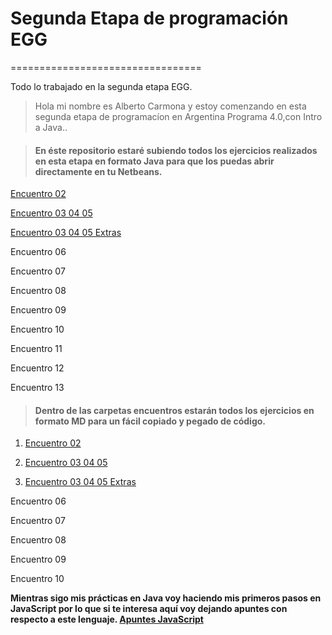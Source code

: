# Segunda Etapa de programación EGG
 =================================

Todo lo trabajado en la segunda etapa EGG.
>Hola mi nombre es Alberto Carmona y estoy comenzando en esta segunda etapa de programacíon en Argentina Programa 4.0,con Intro a Java..

> #### En éste repositorio estaré subiendo todos los ejercicios realizados en esta etapa en formato Java para que los puedas abrir directamente en tu Netbeans.

<a href="https://github.com/btocarmona2021/SegundaEtapaEGG/tree/master/SegundaEtapa/src/Encuentro_02_03" target="_blank">Encuentro 02
</a>

<a href="https://github.com/btocarmona2021/SegundaEtapaEGG/tree/master/SegundaEtapa/src/Encuentro_04_05_06" target="_blank">Encuentro 03 04 05</a>

<a href="https://github.com/btocarmona2021/SegundaEtapaEGG/tree/master/SegundaEtapa/src/Encuentro_04_05_06_Extras" target="_blank">Encuentro 03 04 05 Extras</a>

Encuentro 06

Encuentro 07

Encuentro 08

Encuentro 09

Encuentro 10

Encuentro 11

Encuentro 12

Encuentro 13


> #### Dentro de las carpetas encuentros estarán todos los ejercicios en formato MD para un fácil copiado y pegado de código.

1. <a href="https://github.com/btocarmona2021/SegundaEtapaEGG/tree/master/Encuentro%2002" target="_blank">Encuentro 02</a> 

1. <a href="https://github.com/btocarmona2021/SegundaEtapaEGG/tree/master/Encuentro%2003%2004%2005" target="_blank">Encuentro 03 04 05</a>


1. <a href="https://github.com/btocarmona2021/SegundaEtapaEGG/tree/master/Encuentro%2003%2004%2005%20Extras" target="_blank">Encuentro 03 04 05 Extras</a> 

Encuentro 06

Encuentro 07

Encuentro 08

Encuentro 09

Encuentro 10

**Mientras sigo mis prácticas en Java voy haciendo mis primeros pasos en JavaScript por lo que si te interesa aquí voy dejando apuntes con respecto a este lenguaje. <a href="https://github.com/btocarmona2021/SegundaEtapaEGG/tree/master/Primeros%20pasos%20en%20JavaScript" target="_blank">Apuntes JavaScript</a>**